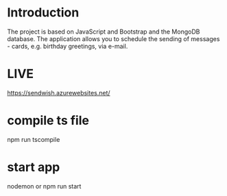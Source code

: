 # Introduction 
The project is based on JavaScript and Bootstrap and the MongoDB database. The application allows you to schedule the sending of messages - cards, e.g. birthday greetings, via e-mail.

# LIVE
https://sendwish.azurewebsites.net/

# compile ts file
npm run tscompile 

# start app
nodemon
or
npm run start

